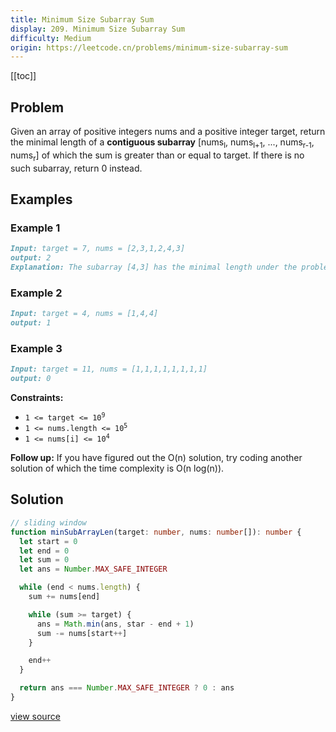 ```yaml
---
title: Minimum Size Subarray Sum
display: 209. Minimum Size Subarray Sum
difficulty: Medium
origin: https://leetcode.cn/problems/minimum-size-subarray-sum
---
```


[[toc]]

## Problem

Given an array of positive integers nums and a positive integer target, return the minimal length of a **contiguous subarray** [nums<sub>l</sub>, nums<sub>l+1</sub>, ..., nums<sub>r-1</sub>, nums<sub>r</sub>] of which the sum is greater than or equal to target. If there is no such subarray, return 0 instead.

## Examples

### Example 1

```md
Input: target = 7, nums = [2,3,1,2,4,3]
output: 2
Explanation: The subarray [4,3] has the minimal length under the problem constraint.
```

### Example 2

```md
Input: target = 4, nums = [1,4,4]
output: 1
```

### Example 3

```md
Input: target = 11, nums = [1,1,1,1,1,1,1,1]
output: 0
```

**Constraints:**

- <code>1 <= target <= 10<sup>9</sup></code>
- <code>1 <= nums.length <= 10<sup>5</sup></code>
- <code>1 <= nums[i] <= 10<sup>4</sup></code>

**Follow up:** If you have figured out the O(n) solution, try coding another solution of which the time complexity is O(n log(n)).

## Solution

```ts
// sliding window
function minSubArrayLen(target: number, nums: number[]): number {
  let start = 0
  let end = 0
  let sum = 0
  let ans = Number.MAX_SAFE_INTEGER

  while (end < nums.length) {
    sum += nums[end]

    while (sum >= target) {
      ans = Math.min(ans, star - end + 1)
      sum -= nums[start++]
    }

    end++
  }

  return ans === Number.MAX_SAFE_INTEGER ? 0 : ans
}
```

[view source](https://leetcode.cn/problems/minimum-size-subarray-sum)
